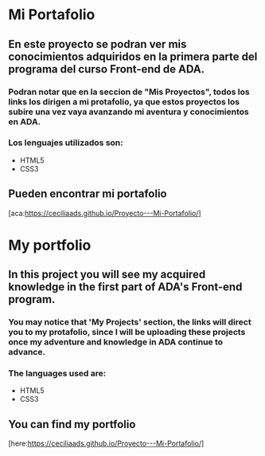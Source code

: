 # Mi Portafolio

## En este proyecto se podran ver mis conocimientos adquiridos en la primera parte del programa del curso Front-end de ADA.

### Podran notar que en la seccion de "Mis Proyectos", todos los links los dirigen a mi protafolio, ya que estos proyectos los subire una vez vaya avanzando mi aventura y conocimientos en ADA. 


### Los lenguajes utilizados son: 
- HTML5 
- CSS3


## Pueden encontrar mi portafolio 

[aca:https://ceciliaads.github.io/Proyecto---Mi-Portafolio/]


# My portfolio

## In this project you will see my acquired knowledge in the first part of ADA's Front-end program.

### You may notice that 'My Projects' section, the links will direct you to my protafolio, since I will be uploading these projects once my adventure and knowledge in ADA continue to advance.


### The languages ​​used are:
- HTML5 
- CSS3


## You can find my portfolio

[here:https://ceciliaads.github.io/Proyecto---Mi-Portafolio/]



